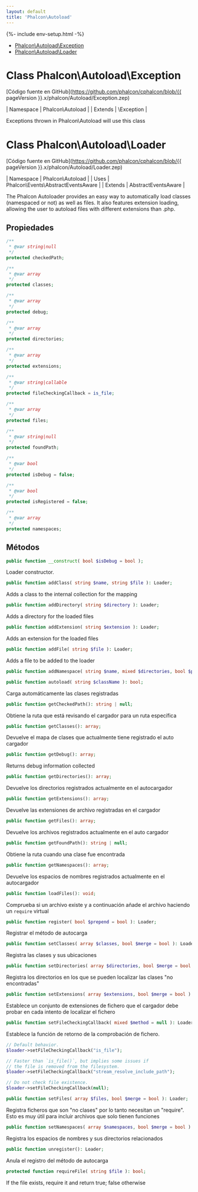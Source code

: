 ```yaml
---
layout: default
title: 'Phalcon\Autoload'
---
```


{%- include env-setup.html -%}

* [Phalcon\Autoload\Exception](#autoload-exception)
* [Phalcon\Autoload\Loader](#autoload-loader)

<h1 id="autoload-exception">Class Phalcon\Autoload\Exception</h1>

[Código fuente en GitHub](https://github.com/phalcon/cphalcon/blob/{{ pageVersion }}.x/phalcon/Autoload/Exception.zep)

| Namespace  | Phalcon\Autoload | | Extends    | \Exception |

Exceptions thrown in Phalcon\Autoload will use this class



<h1 id="autoload-loader">Class Phalcon\Autoload\Loader</h1>

[Código fuente en GitHub](https://github.com/phalcon/cphalcon/blob/{{ pageVersion }}.x/phalcon/Autoload/Loader.zep)

| Namespace  | Phalcon\Autoload | | Uses       | Phalcon\Events\AbstractEventsAware | | Extends    | AbstractEventsAware |

The Phalcon Autoloader provides an easy way to automatically load classes (namespaced or not) as well as files. It also features extension loading, allowing the user to autoload files with different extensions than .php.


## Propiedades
```php
/**
 * @var string|null
 */
protected checkedPath;

/**
 * @var array
 */
protected classes;

/**
 * @var array
 */
protected debug;

/**
 * @var array
 */
protected directories;

/**
 * @var array
 */
protected extensions;

/**
 * @var string|callable
 */
protected fileCheckingCallback = is_file;

/**
 * @var array
 */
protected files;

/**
 * @var string|null
 */
protected foundPath;

/**
 * @var bool
 */
protected isDebug = false;

/**
 * @var bool
 */
protected isRegistered = false;

/**
 * @var array
 */
protected namespaces;

```

## Métodos

```php
public function __construct( bool $isDebug = bool );
```
Loader constructor.


```php
public function addClass( string $name, string $file ): Loader;
```
Adds a class to the internal collection for the mapping


```php
public function addDirectory( string $directory ): Loader;
```
Adds a directory for the loaded files


```php
public function addExtension( string $extension ): Loader;
```
Adds an extension for the loaded files


```php
public function addFile( string $file ): Loader;
```
Adds a file to be added to the loader


```php
public function addNamespace( string $name, mixed $directories, bool $prepend = bool ): Loader;
```

```php
public function autoload( string $className ): bool;
```
Carga automáticamente las clases registradas


```php
public function getCheckedPath(): string | null;
```
Obtiene la ruta que está revisando el cargador para un ruta específica


```php
public function getClasses(): array;
```
Devuelve el mapa de clases que actualmente tiene registrado el auto cargador


```php
public function getDebug(): array;
```
Returns debug information collected


```php
public function getDirectories(): array;
```
Devuelve los directorios registrados actualmente en el autocargador


```php
public function getExtensions(): array;
```
Devuelve las extensiones de archivo registradas en el cargador


```php
public function getFiles(): array;
```
Devuelve los archivos registrados actualmente en el auto cargador


```php
public function getFoundPath(): string | null;
```
Obtiene la ruta cuando una clase fue encontrada


```php
public function getNamespaces(): array;
```
Devuelve los espacios de nombres registrados actualmente en el autocargador


```php
public function loadFiles(): void;
```
Comprueba si un archivo existe y a continuación añade el archivo haciendo un `require` virtual


```php
public function register( bool $prepend = bool ): Loader;
```
Registrar el método de autocarga


```php
public function setClasses( array $classes, bool $merge = bool ): Loader;
```
Registra las clases y sus ubicaciones


```php
public function setDirectories( array $directories, bool $merge = bool ): Loader;
```
Registra los directorios en los que se pueden localizar las clases "no encontradas"


```php
public function setExtensions( array $extensions, bool $merge = bool ): Loader;
```
Establece un conjunto de extensiones de fichero que el cargador debe probar en cada intento de localizar el fichero


```php
public function setFileCheckingCallback( mixed $method = null ): Loader;
```
Establece la función de retorno de la comprobación de fichero.

```php
// Default behavior.
$loader->setFileCheckingCallback("is_file");

// Faster than `is_file()`, but implies some issues if
// the file is removed from the filesystem.
$loader->setFileCheckingCallback("stream_resolve_include_path");

// Do not check file existence.
$loader->setFileCheckingCallback(null);
```


```php
public function setFiles( array $files, bool $merge = bool ): Loader;
```
Registra ficheros que son "no clases" por lo tanto necesitan un "require". Esto es muy útil para incluir archivos que solo tienen funciones


```php
public function setNamespaces( array $namespaces, bool $merge = bool ): Loader;
```
Registra los espacios de nombres y sus directorios relacionados


```php
public function unregister(): Loader;
```
Anula el registro del método de autocarga


```php
protected function requireFile( string $file ): bool;
```
If the file exists, require it and return true; false otherwise
